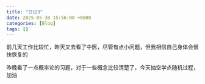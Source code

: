 ```yaml
---
title: "日记3"
date: 2025-05-30 15:56:00 +0800
categories: [Blog]
tags: []
---
```


前几天工作比较忙，昨天又去看了中医，尽管有点小问题，但我相信自己身体会很快恢复的

昨晚看了一点概率论的习题，对于一些概念比较清楚了，今天抽空学点随机过程，加油
